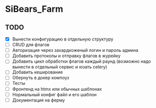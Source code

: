 # SiBears_Farm 

## TODO

- [x] Вынести конфигурацию в отдельную структуру
- [ ] CRUD для флагов
- [ ] Авторизация через захардкоженый логин и пароль админа
- [ ] Добавить протоколы и отправку флагов в журейку
- [ ] Добавить цикл обработки флагов каждый раунд (возможно надо вынести в отдельный сервис и юзать celery)
- [ ] Добавить кеширование
- [ ] Обернуть в докер компоуз
- [ ] Тесты
- [ ] Фронтенд на htmx или обычных шаблонах
- [ ] Нормальный конфиг файл и его шаблон 
- [ ] Документация на ферму